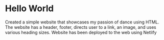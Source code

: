 # Hello World

Created a simple website that showcases my passion of dance using HTML. The website has a header, footer, directs user to a link, an image, and uses various heading sizes. Website has been deployed to the web using Netlify
